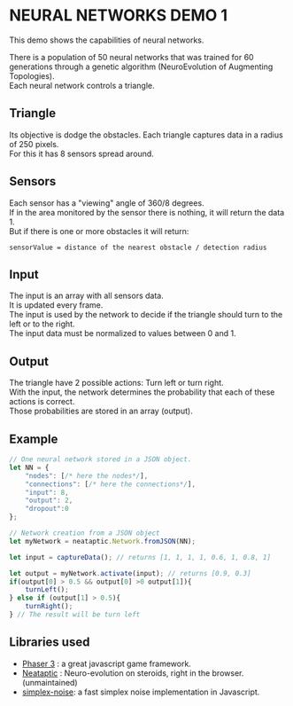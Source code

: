 # NEURAL NETWORKS DEMO 1
This demo shows the capabilities of neural networks.  

There is a population of 50 neural networks that was trained for 60 generations through a genetic algorithm (NeuroEvolution of Augmenting Topologies).  
Each neural network controls a triangle.
## Triangle
Its objective is dodge the obstacles.
Each triangle captures data in a radius of 250 pixels.  
For this it has 8 sensors spread around.  
## Sensors
Each sensor has a "viewing" angle of 360/8 degrees.  
If in the area monitored by the sensor there is nothing, it will return the data 1.  
But if there is one or more obstacles it will return:
```
sensorValue = distance of the nearest obstacle / detection radius 
```
## Input
The input is an array with all sensors data.  
It is updated every frame.  
The input is used by the network to decide if the triangle should turn to the left or to the right.  
The input data must be normalized to values between 0 and 1.
## Output
The triangle have 2 possible actions: Turn left or turn right.  
With the input, the network determines the probability that each of these actions is correct.  
Those probabilities are stored in an array (output).  

## Example
```js
// One neural network stored in a JSON object. 
let NN = {
    "nodes": [/* here the nodes*/],
    "connections": [/* here the connections*/],
    "input": 8,
    "output": 2,
    "dropout":0
};

// Network creation from a JSON object
let myNetwork = neataptic.Network.fromJSON(NN);

let input = captureData(); // returns [1, 1, 1, 1, 0.6, 1, 0.8, 1]

let output = myNetwork.activate(input); // returns [0.9, 0.3]
if(output[0] > 0.5 && output[0] >0 output[1]){
    turnLeft();
} else if (output[1] > 0.5){
    turnRight();
} // The result will be turn left
```


## Libraries used
* [Phaser 3](https://phaser.io/) : a great javascript game framework.
* [Neataptic](https://wagenaartje.github.io/neataptic/) : Neuro-evolution on steroids, right in the browser. (unmaintained)
* [simplex-noise](https://github.com/jwagner/simplex-noise.js): a fast simplex noise implementation in Javascript.
